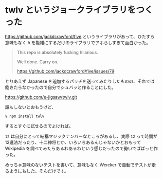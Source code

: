 # twlv というジョークライブラリをつくった

https://github.com/jackdcrawford/five というライブラリがあって、ひたすら意味もなく 5 を複雑にするだけのライブラリでアホらしすぎて面白かった。

> This repo is absolutely fucking hilarious.
>
> Well done. Carry on.
>
> https://github.com/jackdcrawford/five/issues/79

とりあえず Japanese を追加するパッチを送ってみたりしたものの、それでは飽きたらなかったので自分でシュバッと作ることにした。

https://github.com/e-jigsaw/twlv.git

誰もしないとおもうけど、

```
% npm install twlv
```

するとすぐに試せるのでよければ。

`12` は自分にとって結構マジックナンバーなところがあるし、実際 `12` って時間が12進法だったり、十二神将とか、いろいろあるんじゃないかとおもって Wikipedia を調べてみたらあるわあるわという感じだったので勢いでばばっと作った。

めっちゃ意味のないテストを書いて、意味もなく Wercker で自動でテストが走るようにもした。そんだけです。

